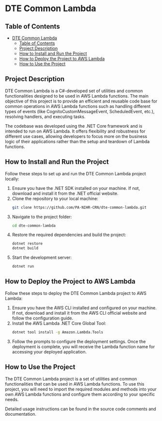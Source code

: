 # DTE Common Lambda
## Table of Contents
- [DTE Common Lambda](#dte-common-lambda)
  - [Table of Contents](#table-of-contents)
  - [Project Description](#project-description)
  - [How to Install and Run the Project](#how-to-install-and-run-the-project)
  - [How to Deploy the Project to AWS Lambda](#how-to-deploy-the-project-to-aws-lambda)
  - [How to Use the Project](#how-to-use-the-project)

## Project Description
DTE Common Lambda is a C#-developed set of utilities and common functionalities designed to be used in AWS Lambda functions. The main objective of this project is to provide an efficient and reusable code base for common operations in AWS Lambda functions such as handling different types of events (like CognitoCustomMessageEvent, ScheduledEvent, etc.), resolving handlers, and executing tasks.

The codebase was developed using the .NET Core framework and is intended to run on AWS Lambda. It offers flexibility and robustness for different use cases, allowing developers to focus more on the business logic of their applications rather than the setup and teardown of Lambda functions. 

## How to Install and Run the Project
Follow these steps to set up and run the DTE Common Lambda project locally:

1. Ensure you have the .NET SDK installed on your machine. If not, download and install it from the .NET official website.
2. Clone the repository to your local machine:
    ```bash
    git clone https://github.com/PA-NIHR-CRN/dte-common-lambda.git
    ```
3. Navigate to the project folder:
    ```bash
    cd dte-common-lambda
    ```
4. Restore the required dependencies and build the project:
    ```bash
    dotnet restore
    dotnet build
    ```
5. Start the development server:
    ```bash
    dotnet run
    ```
## How to Deploy the Project to AWS Lambda
Follow these steps to deploy the DTE Common Lambda project to AWS Lambda:

1. Ensure you have the AWS CLI installed and configured on your machine. If not, download and install it from the AWS CLI official website and follow the configuration guide.
2. Install the AWS Lambda .NET Core Global Tool:
    ```bash
    dotnet tool install -g Amazon.Lambda.Tools
    ```
3. Follow the prompts to configure the deployment settings. Once the deployment is complete, you will receive the Lambda function name for accessing your deployed application.

## How to Use the Project
The DTE Common Lambda project is a set of utilities and common functionalities that can be used in AWS Lambda functions. To use this project, you will need to import the required modules and methods into your own AWS Lambda functions and configure them according to your specific needs.

Detailed usage instructions can be found in the source code comments and documentation.
